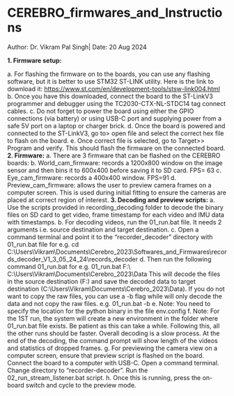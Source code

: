 # CEREBRO_firmwares_and_Instructions
Author: Dr. Vikram Pal Singh| Date: 20 Aug 2024

**1.	Firmware setup:**

a.	For flashing the firmware on to the boards, you can use any flashing software, but it is better to use STM32 ST-LINK utility.  Here is the link to download it: https://www.st.com/en/development-tools/stsw-link004.html
b.	Once you have this downloaded, connect the board to the ST-LinkV3 programmer and debugger using the TC2030-CTX-NL-STDC14 tag connect cables. 
c.	Do not forget to power the board using either the GPIO connections (via battery) or using USB-C port and supplying power from a safe 5V port on a laptop or charger brick.
d.	Once the board is powered and connected to the ST-LinkV3, go to> open file and select the correct hex file to flash on the board.
e.	Once correct file is selected, go to Target>> Program and verify. This should flash the firmware on the connected board.
**2.	Firmware:**
a.	There are 3 firmware that can be flashed on the CEREBRO boards:
b.	World_cam_firmware: records a 1200x800 window on the image sensor and then bins it to 600x400 before saving it to SD card. FPS= 63
c.	Eye_cam_firmware: records a 400x400 window. FPS=91
d.	Preview_cam_firmware: allows the user to preview camera frames on a computer screen. This is used during initial fitting to ensure the cameras are placed at correct region of interest.
**3.	Decoding and preview scripts:**
a.	Use the scripts provided in recording_decoding folder to decode the binary files on SD card to get video, frame timestamp for each video and IMU data with timestamps.
b.	For decoding videos, run the 01_run.bat file. It needs 2 arguments i.e. source destination and target destination. 
c.	Open a command terminal and point it to the “recorder_decoder” directory with 01_run.bat file 
for e.g. cd C:\Users\Vikram\Documents\Cerebro_2023\Softwares_and_Firmwares\records_decoder_V1_3_05_24_24\records_decoder
d.	Then run the following command 01_run.bat <source destination> <target destination>
for e.g. 01_run.bat F:\ C:\Users\Vikram\Documents\Cerebro_2023\Data
This will decode the files in the source destination (F:\) and save the decoded data to target destination (C:\Users\Vikram\Documents\Cerebro_2023\Data). If you do not want to copy the raw files, you can use a -b flag while will only decode the data and not copy the raw files.
e.g. 01_run.bat -b <source destination> <target destination>
e.	Note: You need to specify the location for the python binary in the file env.config
f.	Note: For the 1ST run, the system will create a new environment in the folder where 01_run.bat file exists. Be patient as this can take a while. Following this, all the other runs should be faster. Overall decoding is a slow process. At the end of the decoding, the command prompt will show length of the videos and statistics of dropped frames.
g.	For previewing the camera view on a computer screen, ensure that preview script is flashed on the board. Connect the board to a computer with USB-C. Open a command terminal. Change directory to “recorder-decoder”. Run the 02_run_stream_listener.bat script. 
h.	Once this is running, press the on-board switch and cycle to the preview mode. 
